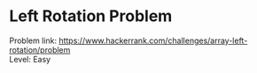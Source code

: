 # Left Rotation Problem
Problem link: https://www.hackerrank.com/challenges/array-left-rotation/problem <br>
Level: Easy
